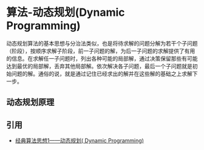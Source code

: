 # 算法-动态规划(Dynamic Programming)

动态规划算法的基本思想与分治法类似，也是将待求解的问题分解为若干个子问题（阶段），按顺序求解子阶段，前一子问题的解，为后一子问题的求解提供了有用的信息。在求解任一子问题时，列出各种可能的局部解，通过决策保留那些有可能达到最优的局部解，丢弃其他局部解。依次解决各子问题，最后一个子问题就是初始问题的解。通俗的说，就是通过记住已经求出的解并在这些解的基础之上求解下一步。

## 动态规划原理



## 引用

- [经典算法思想1——动态规划( Dynamic Programming)](https://zhuanlan.zhihu.com/p/72734380)